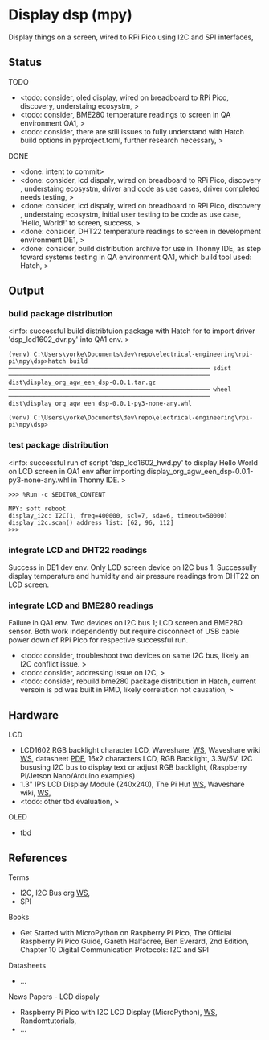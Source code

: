 # Display dsp (mpy)

Display things on a screen, wired to RPi Pico using I2C and SPI interfaces, 

## Status

TODO
* <todo: consider, oled display, wired on breadboard to RPi Pico, discovery, understaing ecosystm, >
* <todo: consider, BME280 temperature readings to screen in QA environment QA1, >
* <todo: consider, there are still issues to fully understand with Hatch build options in pyproject.toml, further research necessary, >

DONE
* <done: intent to commit>
* <done: consider, lcd dispaly, wired on breadboard to RPi Pico, discovery , understaing ecosystm, driver and code as use cases, driver completed needs testing, >
* <done: consider, lcd dispaly, wired on breadboard to RPi Pico, discovery , understaing ecosystm, initial user testing to be code as use case, 'Hello, World!' to screen, success, >
* <done: consider, DHT22 temperature readings to screen in development environment DE1, >
* <done: consider, build distribution archive for use in Thonny IDE, as step toward systems testing in QA environment QA1, which build tool used: Hatch, >

## Output

### build package distribution
<info: successful build distribtuion package with Hatch for to import driver 'dsp_lcd1602_dvr.py' into QA1 env. >
```
(venv) C:\Users\yorke\Documents\dev\repo\electrical-engineering\rpi-pi\mpy\dsp>hatch build
──────────────────────────────────────────────────────── sdist ────────────────────────────────────────────────────────
dist\display_org_agw_een_dsp-0.0.1.tar.gz
──────────────────────────────────────────────────────── wheel ────────────────────────────────────────────────────────
dist\display_org_agw_een_dsp-0.0.1-py3-none-any.whl

(venv) C:\Users\yorke\Documents\dev\repo\electrical-engineering\rpi-pi\mpy\dsp>
```

### test package distribution
<info: successful run of script 'dsp_lcd1602_hwd.py' to display Hello World on LCD screen in QA1 env after importing 
       display_org_agw_een_dsp-0.0.1-py3-none-any.whl in Thonny IDE.  >
```
>>> %Run -c $EDITOR_CONTENT

MPY: soft reboot
display_i2c: I2C(1, freq=400000, scl=7, sda=6, timeout=50000)
display_i2c.scan() address list: [62, 96, 112]
>>> 
```

### integrate LCD and DHT22 readings

Success in DE1 dev env. Only LCD screen device on I2C bus 1. Successully display temperature and humidity and air pressure readings from DHT22 on LCD screen.

### integrate LCD and BME280 readings

Failure in QA1 env. Two devices on I2C bus 1; LCD screen and BME280 sensor. Both work independently but require disconnect of USB cable power down of RPi Pico for respective successful run.
* <todo: consider, troubleshoot two devices on same I2C bus, likely an I2C conflict issue. >
* <todo: consider, addressing issue on I2C, >
* <todo: consider, rebuild bme280 package distribution in Hatch, current versoin is pd was built in PMD, likely correlation not causation, >


## Hardware

LCD
* LCD1602 RGB backlight character LCD, Waveshare, [WS](https://www.waveshare.com/LCD1602-RGB-Module.htm), Waveshare wiki [WS](https://www.waveshare.com/wiki/LCD1602_RGB_Module), datasheet [PDF](https://www.waveshare.com/w/upload/2/2e/LCD1602_RGB_Module.pdf), 16x2 characters LCD, RGB Backlight, 3.3V/5V, I2C bususing I2C bus to display text or adjust RGB backlight, (Raspberry Pi/Jetson Nano/Arduino examples)
* 1.3" IPS LCD Display Module (240x240), The Pi Hut [WS](https://thepihut.com/products/1-3-ips-lcd-display-module-240x240), Waveshare wiki, [WS](https://www.waveshare.com/wiki/1.3inch_LCD_Module), 
* <todo: other tbd evaluation, >

OLED
* tbd

## References

Terms
* I2C, I2C Bus org [WS](https://www.i2c-bus.org/), 
* SPI

Books
* Get Started with MicroPython on Raspberry Pi Pico, The Official Raspberry Pi Pico Guide, Gareth Halfacree, Ben Everard, 2nd Edition, Chapter 10 Digital Communication Protocols: I2C and SPI

Datasheets
* ...

News Papers - LCD dispaly
* Raspberry Pi Pico with I2C LCD Display (MicroPython), [WS](https://randomnerdtutorials.com/raspberry-pi-pico-i2c-lcd-display-micropython/), Randomtutorials, 
* ...